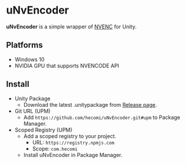 uNvEncoder
==========

**uNvEncoder** is a simple wrapper of [NVENC](https://developer.nvidia.com/nvidia-video-codec-sdk) for Unity.

Platforms
---------

- Windows 10
- NVIDIA GPU that supports NVENCODE API

Install
-------

- Unity Package
  - Download the latest .unitypackage from [Release page](https://github.com/hecomi/uNvEncoder/releases).
- Git URL (UPM)
  - Add `https://github.com/hecomi/uNvEncoder.git#upm` to Package Manager.
- Scoped Registry (UPM)
  - Add a scoped registry to your project.
    - URL: `https://registry.npmjs.com`
    - Scope: `com.hecomi`
  - Install uNvEncoder in Package Manager.
